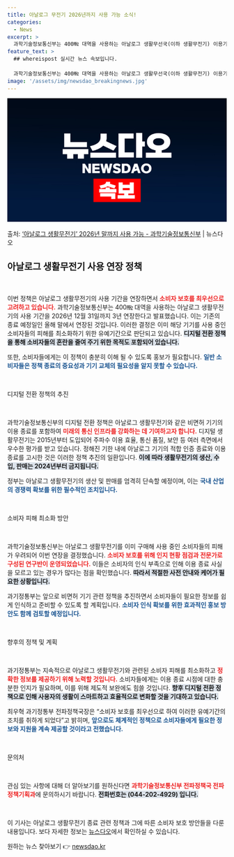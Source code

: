```yaml
---
title: 아날로그 무전기 2026년까지 사용 가능 소식!
categories:
  - News
excerpt: >
  과학기술정보통신부는 400㎒ 대역을 사용하는 아날로그 생활무선국(이하 생활무전기) 이용기간을 올해 말에서 2…
feature_text: >
  ## whereispost 실시간 뉴스 속보입니다.

  과학기술정보통신부는 400㎒ 대역을 사용하는 아날로그 생활무선국(이하 생활무전기) 이용기간을 올해 말에서 2…
image: '/assets/img/newsdao_breakingnews.jpg'
---
```


![뉴스다오 속보](/assets/img/newsdao_breakingnews.jpg)

<p>출처: <a href="https://newsdao.kr/2458" rel="dofollow">‘아날로그 생활무전기’ 2026년 말까지 사용 가능  - 과학기술정보통신부</a> | 뉴스다오</p>

<h2 data-ke-size="size26">아날로그 생활무전기 사용 연장 정책</h2>

<p data-ke-size="size16">&nbsp;</p>

이번 정책은 아날로그 생활무전기의 사용 기간을 연장하면서 <b><span style="color: #ee2323;">소비자 보호를 최우선으로 고려하고 있습니다.</span></b> 과학기술정보통신부는 400㎒ 대역을 사용하는 아날로그 생활무전기의 사용 기간을 2026년 12월 31일까지 3년 연장한다고 발표했습니다. 이는 기존의 종료 예정일인 올해 말에서 연장된 것입니다. 이러한 결정은 이미 해당 기기를 사용 중인 소비자들의 피해를 최소화하기 위한 유예기간으로 판단되고 있습니다. <b><span style="background-color: #21538527;">디지털 전환 정책을 통해 소비자들의 혼란을 줄여 주기 위한 목적도 포함되어 있습니다.</span></b> 

또한, 소비자들에게는 이 정책이 충분히 이해 될 수 있도록 홍보가 필요합니다. <b><span style="color: #1a5490;">일반 소비자들은 정책 종료의 중요성과 기기 교체의 필요성을 알지 못할 수 있습니다.</span></b>

<p data-ke-size="size16">&nbsp;</p>

디지털 전환 정책의 추진

<p data-ke-size="size16">&nbsp;</p>

과학기술정보통신부의 디지털 전환 정책은 아날로그 생활무전기와 같은 비면허 기기의 이용 종료를 포함하여 <b><span style="color: #ee2323;">미래의 통신 인프라를 강화하는 데 기여하고자 합니다.</span></b> 디지털 생활무전기는 2015년부터 도입되어 주파수 이용 효율, 통신 품질, 보안 등 여러 측면에서 우수한 평가를 받고 있습니다. 정해진 기한 내에 아날로그 기기의 적합 인증 종료와 이용 종료를 고시한 것은 이러한 정책 추진의 일환입니다. <b><span style="background-color: #21538527;">이에 따라 생활무전기의 생산, 수입, 판매는 2024년부터 금지됩니다.</span></b>

정부는 아날로그 생활무전기의 생산 및 판매를 엄격히 단속할 예정이며, 이는 <b><span style="color: #1a5490;">국내 산업의 경쟁력 확보를 위한 필수적인 조치입니다.</span></b> 

<p data-ke-size="size16">&nbsp;</p>

소비자 피해 최소화 방안

<p data-ke-size="size16">&nbsp;</p>

과학기술정보통신부는 아날로그 생활무전기를 이미 구매해 사용 중인 소비자들의 피해가 우려되어 이번 연장을 결정했습니다. <b><span style="color: #ee2323;">소비자 보호를 위해 인지 현황 점검과 전문가로 구성된 연구반이 운영되었습니다.</span></b> 이들은 소비자의 인식 부족으로 인해 이용 종료 사실을 모르고 있는 경우가 많다는 점을 확인했습니다. <b><span style="background-color: #21538527;">따라서 적절한 사전 안내와 케어가 필요한 상황입니다.</span></b>

과기정통부는 앞으로 비면허 기기 관련 정책을 추진하면서 소비자들이 필요한 정보를 쉽게 인식하고 준비할 수 있도록 할 계획입니다. <b><span style="color: #1a5490;">소비자 인식 확보를 위한 효과적인 홍보 방안도 함께 검토할 예정입니다.</span></b>

<p data-ke-size="size16">&nbsp;</p>

향후의 정책 및 계획

<p data-ke-size="size16">&nbsp;</p>

과기정통부는 지속적으로 아날로그 생활무전기와 관련된 소비자 피해를 최소화하고 <b><span style="color: #ee2323;">정확한 정보를 제공하기 위해 노력할 것입니다.</span></b> 소비자들에게는 이용 종료 시점에 대한 충분한 인지가 필요하며, 이를 위해 제도적 보완에도 힘쓸 것입니다. <b><span style="background-color: #21538527;">향후 디지털 전환 정책으로 인해 사용자의 생활이 스마트하고 효율적으로 변화할 것을 기대하고 있습니다.</span></b> 

최우혁 과기정통부 전파정책국장은 “소비자 보호를 최우선으로 하여 이러한 유예기간의 조치를 취하게 되었다”고 밝히며, <b><span style="color: #1a5490;">앞으로도 체계적인 정책으로 소비자들에게 필요한 정보와 지원을 계속 제공할 것이라고 전했습니다.</span></b>

<p data-ke-size="size16">&nbsp;</p>

문의처

<p data-ke-size="size16">&nbsp;</p>

관심 있는 사항에 대해 더 알아보기를 원하신다면 <b><span style="color: #ee2323;">과학기술정보통신부 전파정책국 전파정책기획과</span></b>에 문의하시기 바랍니다. <b><span style="background-color: #21538527;">전화번호는 (044-202-4929) 입니다.</span></b>

<p data-ke-size="size16">&nbsp;</p>

이 기사는 아날로그 생활무전기 종료 관련 정책과 그에 따른 소비자 보호 방안들을 다룬 내용입니다. 보다 자세한 정보는 [뉴스다오](https://newsdao.kr/2458)에서 확인하실 수 있습니다. 

원하는 뉴스 찾아보기 👉 <a href="https://newsdao.kr" rel="dofollow">newsdao.kr</a>


